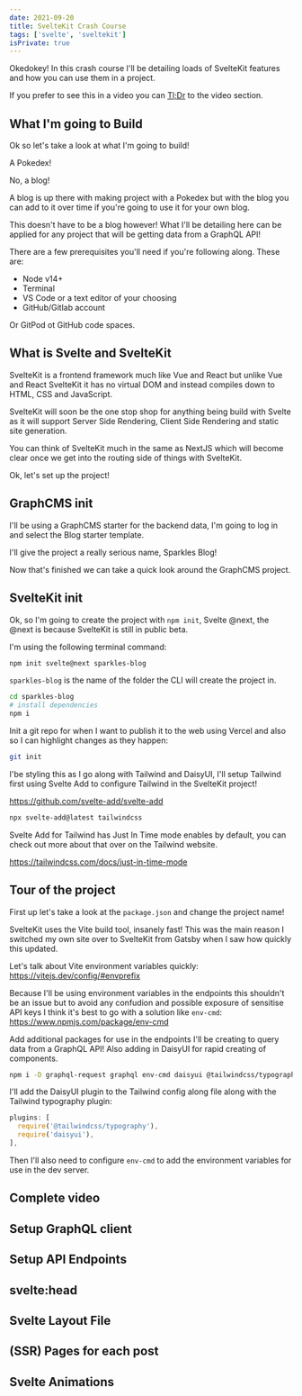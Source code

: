 ```yaml
---
date: 2021-09-20
title: SvelteKit Crash Course
tags: ['svelte', 'sveltekit']
isPrivate: true
---
```


<script>
  import YouTube from '$lib/components/youtube.svelte'
</script>

Okedokey! In this crash course I'll be detailing loads of SvelteKit
features and how you can use them in a project.

If you prefer to see this in a video you can [Tl;Dr] to the video
section.

## What I'm going to Build

Ok so let's take a look at what I'm going to build!

A Pokedex!

No, a blog!

A blog is up there with making project with a Pokedex but with the
blog you can add to it over time if you're going to use it for your
own blog.

This doesn't have to be a blog however! What I'll be detailing here
can be applied for any project that will be getting data from a
GraphQL API!

There are a few prerequisites you'll need if you're following along.
These are:

- Node v14+
- Terminal
- VS Code or a text editor of your choosing
- GitHub/Gitlab account

Or GitPod ot GitHub code spaces.

## What is Svelte and SvelteKit

SvelteKit is a frontend framework much like Vue and React but unlike
Vue and React SvelteKit it has no virtual DOM and instead compiles
down to HTML, CSS and JavaScript.

SvelteKit will soon be the one stop shop for anything being build with
Svelte as it will support Server Side Rendering, Client Side Rendering
and static site generation.

You can think of SvelteKit much in the same as NextJS which will
become clear once we get into the routing side of things with
SvelteKit.

Ok, let's set up the project!

## GraphCMS init

I'll be using a GraphCMS starter for the backend data, I'm going to
log in and select the Blog starter template.

I'll give the project a really serious name, Sparkles Blog!

Now that's finished we can take a quick look around the GraphCMS
project.

## SvelteKit init

Ok, so I'm going to create the project with `npm init`, Svelte @next,
the @next is because SvelteKit is still in public beta.

I'm using the following terminal command:

```bash
npm init svelte@next sparkles-blog
```

`sparkles-blog` is the name of the folder the CLI will create the
project in.

```bash
cd sparkles-blog
# install dependencies
npm i
```

Init a git repo for when I want to publish it to the web using Vercel
and also so I can highlight changes as they happen:

```bash
git init
```

I'be styling this as I go along with Tailwind and DaisyUI, I'll setup
Tailwind first using Svelte Add to configure Tailwind in the SvelteKit
project!

https://github.com/svelte-add/svelte-add

```bash
npx svelte-add@latest tailwindcss
```

Svelte Add for Tailwind has Just In Time mode enables by default, you
can check out more about that over on the Tailwind website.

https://tailwindcss.com/docs/just-in-time-mode

## Tour of the project

First up let's take a look at the `package.json` and change the
project name!

SvelteKit uses the Vite build tool, insanely fast! This was the main
reason I switched my own site over to SvelteKit from Gatsby when I saw
how quickly this updated.

Let's talk about Vite environment variables quickly:
https://vitejs.dev/config/#envprefix

Because I'll be using environment variables in the endpoints this
shouldn't be an issue but to avoid any confudion and possible exposure
of sensitise API keys I think it's best to go with a solution like
`env-cmd`: https://www.npmjs.com/package/env-cmd

Add additional packages for use in the endpoints I'll be creating to
query data from a GraphQL API! Also adding in DaisyUI for rapid
creating of components.

```bash
npm i -D graphql-request graphql env-cmd daisyui @tailwindcss/typography
```

I'll add the DaisyUI plugin to the Tailwind config along file along
with the Tailwind typography plugin:

```js
plugins: [
  require('@tailwindcss/typography'),
  require('daisyui'),
],
```

Then I'll also need to configure `env-cmd` to add the environment
variables for use in the dev server.

## Complete video

<YouTube youTubeId="zH2qG9YwN3s" />

## Setup GraphQL client

## Setup API Endpoints

## svelte:head

## Svelte Layout File

## (SSR) Pages for each post

## Svelte Animations

<!-- Links -->

[tl;dr]: #complete-video
